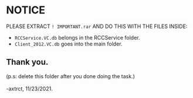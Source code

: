 # NOTICE
PLEASE EXTRACT `! IMPORTANT.rar` AND DO THIS WITH THE FILES INSIDE:
- `RCCService.VC.db` belongs in the RCCService folder.
- `Client_2012.VC.db` goes into the main folder.
## Thank you.
(p.s: delete this folder after you done doing the task.)<br>
&nbsp;<br>
-axtrct, 11/23/2021.
